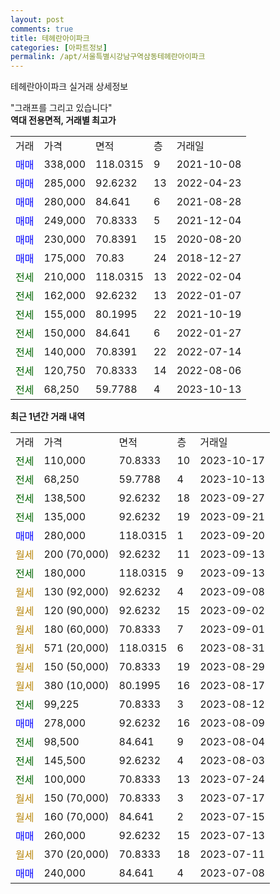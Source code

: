 ```yaml
---
layout: post
comments: true
title: 테헤란아이파크
categories: [아파트정보]
permalink: /apt/서울특별시강남구역삼동테헤란아이파크
---
```


테헤란아이파크 실거래 상세정보

<script type="text/javascript">
  google.charts.load('current', {'packages':['line', 'corechart']});
  google.charts.setOnLoadCallback(drawChart);

  function drawChart() {
    var data = new google.visualization.DataTable();
    data.addColumn('date', '거래일');
    data.addColumn('number', "매매");
    data.addColumn('number', "전세");
    data.addColumn('number', "전매");

    data.addRows([[new Date(Date.parse("2023-10-17")), null, 110000, null], [new Date(Date.parse("2023-10-13")), null, 68250, null], [new Date(Date.parse("2023-09-27")), null, 138500, null], [new Date(Date.parse("2023-09-21")), null, 135000, null], [new Date(Date.parse("2023-09-20")), 280000, null, null], [new Date(Date.parse("2023-09-13")), null, null, null], [new Date(Date.parse("2023-09-13")), null, 180000, null], [new Date(Date.parse("2023-09-08")), null, null, null], [new Date(Date.parse("2023-09-02")), null, null, null], [new Date(Date.parse("2023-09-01")), null, null, null], [new Date(Date.parse("2023-08-31")), null, null, null], [new Date(Date.parse("2023-08-29")), null, null, null], [new Date(Date.parse("2023-08-17")), null, null, null], [new Date(Date.parse("2023-08-12")), null, 99225, null], [new Date(Date.parse("2023-08-09")), 278000, null, null], [new Date(Date.parse("2023-08-04")), null, 98500, null], [new Date(Date.parse("2023-08-03")), null, 145500, null], [new Date(Date.parse("2023-07-24")), null, 100000, null], [new Date(Date.parse("2023-07-17")), null, null, null], [new Date(Date.parse("2023-07-15")), null, null, null], [new Date(Date.parse("2023-07-13")), 260000, null, null], [new Date(Date.parse("2023-07-11")), null, null, null], [new Date(Date.parse("2023-07-08")), 240000, null, null]]);

    var options = {
      hAxis: {
        format: 'yyyy/MM/dd'
      },    
      lineWidth: 0,
      pointsVisible: true,    
      title: '최근 1년간 유형별 실거래가 분포',
      legend: { position: 'bottom' }
    };

    var formatter = new google.visualization.NumberFormat({pattern:'###,###'} );
    formatter.format(data, 1);
    formatter.format(data, 2);
    
    setTimeout(function() {
        var chart = new google.visualization.LineChart(document.getElementById('columnchart_material'));
        chart.draw(data, (options));
        document.getElementById('loading').style.display = 'none';
    }, 200);
  }
</script>


<div id="loading" style="z-index:20; display: block; margin-left: 0px">"그래프를 그리고 있습니다"</div>
<div id="columnchart_material" style="width: 95%; margin-left: 0px; display: block"></div>
<!-- contents start -->
<b>역대 전용면적, 거래별 최고가</b>
<table class="sortable">
    <tr>
      <td>거래</td>
      <td>가격</td>
      <td>면적</td>
      <td>층</td>
      <td>거래일</td>
    </tr>
        <tr>
          <td><a style="color: blue">매매</a></td>
          <td>338,000</td>
          <td>118.0315</td>
          <td>9</td>
          <td>2021-10-08</td>
        </tr>            <tr>
          <td><a style="color: blue">매매</a></td>
          <td>285,000</td>
          <td>92.6232</td>
          <td>13</td>
          <td>2022-04-23</td>
        </tr>            <tr>
          <td><a style="color: blue">매매</a></td>
          <td>280,000</td>
          <td>84.641</td>
          <td>6</td>
          <td>2021-08-28</td>
        </tr>            <tr>
          <td><a style="color: blue">매매</a></td>
          <td>249,000</td>
          <td>70.8333</td>
          <td>5</td>
          <td>2021-12-04</td>
        </tr>            <tr>
          <td><a style="color: blue">매매</a></td>
          <td>230,000</td>
          <td>70.8391</td>
          <td>15</td>
          <td>2020-08-20</td>
        </tr>            <tr>
          <td><a style="color: blue">매매</a></td>
          <td>175,000</td>
          <td>70.83</td>
          <td>24</td>
          <td>2018-12-27</td>
        </tr>        
        <tr>
              <td><a style="color: darkgreen">전세</a></td>
              <td>210,000</td>
              <td>118.0315</td>
              <td>13</td>
              <td>2022-02-04</td>
            </tr>            <tr>
              <td><a style="color: darkgreen">전세</a></td>
              <td>162,000</td>
              <td>92.6232</td>
              <td>13</td>
              <td>2022-01-07</td>
            </tr>            <tr>
              <td><a style="color: darkgreen">전세</a></td>
              <td>155,000</td>
              <td>80.1995</td>
              <td>22</td>
              <td>2021-10-19</td>
            </tr>            <tr>
              <td><a style="color: darkgreen">전세</a></td>
              <td>150,000</td>
              <td>84.641</td>
              <td>6</td>
              <td>2022-01-27</td>
            </tr>            <tr>
              <td><a style="color: darkgreen">전세</a></td>
              <td>140,000</td>
              <td>70.8391</td>
              <td>22</td>
              <td>2022-07-14</td>
            </tr>            <tr>
              <td><a style="color: darkgreen">전세</a></td>
              <td>120,750</td>
              <td>70.8333</td>
              <td>14</td>
              <td>2022-08-06</td>
            </tr>            <tr>
              <td><a style="color: darkgreen">전세</a></td>
              <td>68,250</td>
              <td>59.7788</td>
              <td>4</td>
              <td>2023-10-13</td>
            </tr>        
    
</table>

<b>최근 1년간 거래 내역</b>

<table class="sortable">
    <tr>
      <td>거래</td>
      <td>가격</td>
      <td>면적</td>
      <td>층</td>
      <td>거래일</td>
    </tr>
    <tr>
      <td><a style="color: darkgreen">전세</a></td>
      <td>110,000</td>
      <td>70.8333</td>
      <td>10</td>
      <td>2023-10-17</td>
    </tr>          <tr>
      <td><a style="color: darkgreen">전세</a></td>
      <td>68,250</td>
      <td>59.7788</td>
      <td>4</td>
      <td>2023-10-13</td>
    </tr>          <tr>
      <td><a style="color: darkgreen">전세</a></td>
      <td>138,500</td>
      <td>92.6232</td>
      <td>18</td>
      <td>2023-09-27</td>
    </tr>          <tr>
      <td><a style="color: darkgreen">전세</a></td>
      <td>135,000</td>
      <td>92.6232</td>
      <td>19</td>
      <td>2023-09-21</td>
    </tr>          <tr>
      <td><a style="color: blue">매매</a></td>
      <td>280,000</td>
      <td>118.0315</td>
      <td>1</td>
      <td>2023-09-20</td>
    </tr>          <tr>
      <td><a style="color: darkgoldenrod">월세</a></td>
      <td>200 (70,000)</td>
      <td>92.6232</td>
      <td>11</td>
      <td>2023-09-13</td>
    </tr>          <tr>
      <td><a style="color: darkgreen">전세</a></td>
      <td>180,000</td>
      <td>118.0315</td>
      <td>9</td>
      <td>2023-09-13</td>
    </tr>          <tr>
      <td><a style="color: darkgoldenrod">월세</a></td>
      <td>130 (92,000)</td>
      <td>92.6232</td>
      <td>4</td>
      <td>2023-09-08</td>
    </tr>          <tr>
      <td><a style="color: darkgoldenrod">월세</a></td>
      <td>120 (90,000)</td>
      <td>92.6232</td>
      <td>15</td>
      <td>2023-09-02</td>
    </tr>          <tr>
      <td><a style="color: darkgoldenrod">월세</a></td>
      <td>180 (60,000)</td>
      <td>70.8333</td>
      <td>7</td>
      <td>2023-09-01</td>
    </tr>          <tr>
      <td><a style="color: darkgoldenrod">월세</a></td>
      <td>571 (20,000)</td>
      <td>118.0315</td>
      <td>6</td>
      <td>2023-08-31</td>
    </tr>          <tr>
      <td><a style="color: darkgoldenrod">월세</a></td>
      <td>150 (50,000)</td>
      <td>70.8333</td>
      <td>19</td>
      <td>2023-08-29</td>
    </tr>          <tr>
      <td><a style="color: darkgoldenrod">월세</a></td>
      <td>380 (10,000)</td>
      <td>80.1995</td>
      <td>16</td>
      <td>2023-08-17</td>
    </tr>          <tr>
      <td><a style="color: darkgreen">전세</a></td>
      <td>99,225</td>
      <td>70.8333</td>
      <td>3</td>
      <td>2023-08-12</td>
    </tr>          <tr>
      <td><a style="color: blue">매매</a></td>
      <td>278,000</td>
      <td>92.6232</td>
      <td>16</td>
      <td>2023-08-09</td>
    </tr>          <tr>
      <td><a style="color: darkgreen">전세</a></td>
      <td>98,500</td>
      <td>84.641</td>
      <td>9</td>
      <td>2023-08-04</td>
    </tr>          <tr>
      <td><a style="color: darkgreen">전세</a></td>
      <td>145,500</td>
      <td>92.6232</td>
      <td>4</td>
      <td>2023-08-03</td>
    </tr>          <tr>
      <td><a style="color: darkgreen">전세</a></td>
      <td>100,000</td>
      <td>70.8333</td>
      <td>13</td>
      <td>2023-07-24</td>
    </tr>          <tr>
      <td><a style="color: darkgoldenrod">월세</a></td>
      <td>150 (70,000)</td>
      <td>70.8333</td>
      <td>3</td>
      <td>2023-07-17</td>
    </tr>          <tr>
      <td><a style="color: darkgoldenrod">월세</a></td>
      <td>160 (70,000)</td>
      <td>84.641</td>
      <td>2</td>
      <td>2023-07-15</td>
    </tr>          <tr>
      <td><a style="color: blue">매매</a></td>
      <td>260,000</td>
      <td>92.6232</td>
      <td>15</td>
      <td>2023-07-13</td>
    </tr>          <tr>
      <td><a style="color: darkgoldenrod">월세</a></td>
      <td>370 (20,000)</td>
      <td>70.8333</td>
      <td>18</td>
      <td>2023-07-11</td>
    </tr>          <tr>
      <td><a style="color: blue">매매</a></td>
      <td>240,000</td>
      <td>84.641</td>
      <td>4</td>
      <td>2023-07-08</td>
    </tr>      </table>
<!-- contents end -->    


